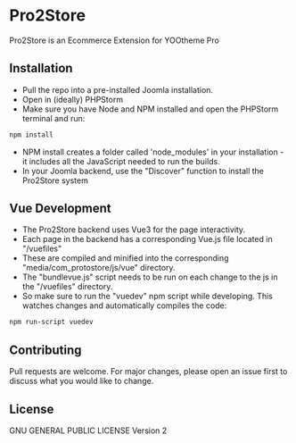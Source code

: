 # Pro2Store

Pro2Store is an Ecommerce Extension for YOOtheme Pro

## Installation

- Pull the repo into a pre-installed Joomla installation.
- Open in (ideally) PHPStorm
- Make sure you have Node and NPM installed and open the PHPStorm terminal and run:

```bash
npm install
```

- NPM install creates a folder called 'node_modules' in your installation - it includes all the JavaScript needed to run the builds.
- In your Joomla backend, use the "Discover" function to install the Pro2Store system

## Vue Development

- The Pro2Store backend uses Vue3 for the page interactivity. 
- Each page in the backend has a corresponding Vue.js file located in "/vuefiles"
- These are compiled and minified into the corresponding "media/com_protostore/js/vue" directory.
- The "bundlevue.js" script needs to be run on each change to the js in the "/vuefiles" directory.
- So make sure to run the "vuedev" npm script while developing. This watches changes and automatically compiles the code:

```bash
npm run-script vuedev
```

## Contributing
Pull requests are welcome. For major changes, please open an issue first to discuss what you would like to change.


## License
GNU GENERAL PUBLIC LICENSE Version 2
